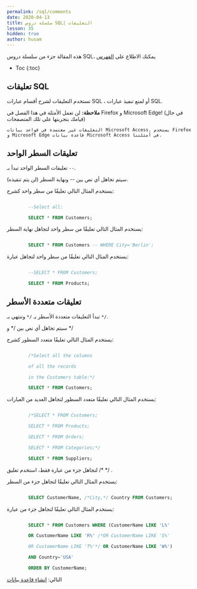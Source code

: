 ```yaml
---
permalink: /sql/comments
date: 2020-04-13
title: سلسلة دروس SQL| التعليقات
lesson: 35
hidden: true
author: husam
---
```


هذه المقالة جزء من سلسلة دروس SQL، يمكنك الاطلاع على [الفهرس](intro)

* Toc
{:toc}

## تعليقات SQL

تستخدم التعليقات لشرح أقسام عبارات SQL ، أو لمنع تنفيذ عبارات SQL.

**ملاحظة:** لن تعمل الأمثلة في هذا الفصل في Firefox و Microsoft Edge! (في حال قيامك بتجربتها على تلك المتصفحات)

    التعليقات غير معتمدة في قواعد بيانات Microsoft Access. يستخدم Firefox و Microsoft Edge قاعدة بيانات Microsoft Access في أمثلتنا.

## تعليقات السطر الواحد

تعليقات السطر الواحد تبدأ بـ `--`.

سيتم تجاهل أي نص بين -- ونهاية السطر (لن يتم تنفيذه).

يستخدم المثال التالي تعليقًا من سطر واحد كشرح:



```sql

		--Select all:

		SELECT * FROM Customers;

```

يستخدم المثال التالي تعليقًا من سطر واحد لتجاهل نهاية السطر:


```sql

 		SELECT * FROM Customers -- WHERE City='Berlin'; 

```

يستخدم المثال التالي تعليقًا من سطر واحد لتجاهل عبارة:

```sql

		--SELECT * FROM Customers;

		SELECT * FROM Products;

```

## تعليقات متعددة الأسطر

تبدأ التعليقات متعددة الأسطر بـ `/*` وتنتهي بـ `*/`.

سيتم تجاهل أي نص بين /* و */

يستخدم المثال التالي تعليقًا متعدد السطور كشرح:



```sql

		/*Select all the columns

		of all the records

		in the Customers table:*/

		SELECT * FROM Customers;

```


يستخدم المثال التالي تعليقًا متعدد السطور لتجاهل العديد من العبارات:



```sql

		/*SELECT * FROM Customers;

		SELECT * FROM Products;

		SELECT * FROM Orders;

		SELECT * FROM Categories;*/

		SELECT * FROM Suppliers;

```

لتجاهل جزء من عبارة فقط، استخدم تعليق /* */ .
 
يستخدم المثال التالي تعليقًا لتجاهل جزء من السطر:


```sql

		SELECT CustomerName, /*City,*/ Country FROM Customers;

```

يستخدم المثال التالي تعليقًا لتجاهل جزء من عبارة:

```sql

		SELECT * FROM Customers WHERE (CustomerName LIKE 'L%'

		OR CustomerName LIKE 'R%' /*OR CustomerName LIKE 'S%'

		OR CustomerName LIKE 'T%'*/ OR CustomerName LIKE 'W%')

		AND Country='USA'

		ORDER BY CustomerName; 

```

التالي: [إنشاء قاعدة بيانات](create-database)
